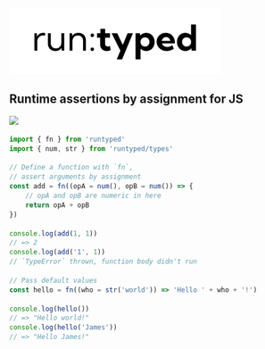 ![Runtyped Logo](logo.png)
## Runtime assertions by assignment for JS
![](https://github.com/IoannesBracciano/runtyped/actions/workflows/nodejs-ci.yml/badge.svg)


```js
import { fn } from 'runtyped'
import { num, str } from 'runtyped/types'

// Define a function with `fn`,
// assert arguments by assignment
const add = fn((opA = num(), opB = num()) => {
    // opA and opB are numeric in here
    return opA + opB
})

console.log(add(1, 1))
// => 2
console.log(add('1', 1))
// `TypeError` thrown, function body didn't run

// Pass default values
const hello = fn((who = str('world')) => 'Hello ' + who + '!')

console.log(hello())
// => "Hello world!"
console.log(hello('James'))
// => "Hello James!"
```
